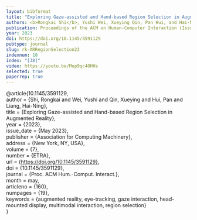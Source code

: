 ```yaml
---
layout: bibformat
title: "Exploring Gaze-assisted and Hand-based Region Selection in Augmented Reality"
authors: <b>Rongkai Shi</b>, Yushi Wei, Xueying Qin, Pan Hui, and Hai-Ning Liang
publication: Proceedings of the ACM on Human-Computer Interaction (Issue ETRA)
year: 2023
doi: https://doi.org/10.1145/3591129
pubtype: journal
slug: rk-ARRegionSelection23
indexnum: 18
index: "[J8]"
video: https://youtu.be/Mup9qc4OHHs
selected: true
paperrep: true
---
```


@article{10.1145/3591129, <br/>
author = {Shi, Rongkai and Wei, Yushi and Qin, Xueying and Hui, Pan and Liang, Hai-Ning}, <br/>
title = {Exploring Gaze-assisted and Hand-based Region Selection in Augmented Reality}, <br/>
year = {2023}, <br/>
issue_date = {May 2023}, <br/>
publisher = {Association for Computing Machinery}, <br/>
address = {New York, NY, USA}, <br/>
volume = {7}, <br/>
number = {ETRA}, <br/>
url = {https://doi.org/10.1145/3591129}, <br/>
doi = {10.1145/3591129}, <br/>
journal = {Proc. ACM Hum.-Comput. Interact.}, <br/>
month = may, <br/>
articleno = {160}, <br/>
numpages = {19}, <br/>
keywords = {augmented reality, eye-tracking, gaze interaction, head-mounted display, multimodal interaction, region selection} <br/>
}